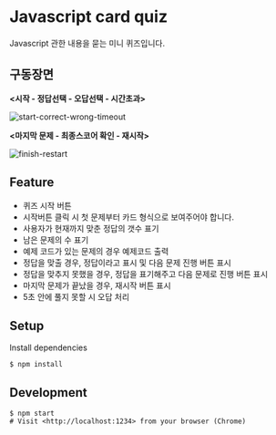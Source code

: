 # Javascript card quiz

Javascript 관한 내용을 묻는 미니 퀴즈입니다.

## 구동장면

**<시작 - 정답선택 - 오답선택 - 시간초과>**

![start-correct-wrong-timeout](https://user-images.githubusercontent.com/77020787/140094875-f45484fe-b79c-47bc-b243-dd8097a67ff1.gif)

**<마지막 문제 - 최종스코어 확인 - 재시작>**

![finish-restart](https://user-images.githubusercontent.com/77020787/140094958-785d1877-9911-4721-882e-b6bb7bf41984.gif)

## Feature

- 퀴즈 시작 버튼
- 시작버튼 클릭 시 첫 문제부터 카드 형식으로 보여주어야 합니다.
- 사용자가 현재까지 맞춘 정답의 갯수 표기
- 남은 문제의 수 표기
- 예제 코드가 있는 문제의 경우 예제코드 출력
- 정답을 맞출 경우, 정답이라고 표시 및 다음 문제 진행 버튼 표시
- 정답을 맞추지 못했을 경우, 정답을 표기해주고 다음 문제로 진행 버튼 표시
- 마지막 문제가 끝났을 경우, 재시작 버튼 표시
- 5초 안에 풀지 못할 시 오답 처리

## Setup

Install dependencies

```
$ npm install

```

## Development

```
$ npm start
# Visit <http://localhost:1234> from your browser (Chrome)

```
